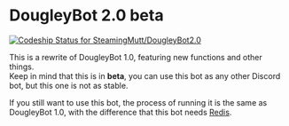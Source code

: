 # DougleyBot 2.0 beta
[ ![Codeship Status for SteamingMutt/DougleyBot2.0](https://codeship.com/projects/d0626130-8ac5-0133-4246-7246c649b408/status?branch=master)](https://codeship.com/projects/123527)

This is a rewrite of DougleyBot 1.0, featuring new functions and other things.   
Keep in mind that this is in **beta**, you can use this bot as any other Discord bot, but this one is not as stable.

If you still want to use this bot, the process of running it is the same as DougleyBot 1.0, with the difference that this bot needs [Redis](http://redis.io/).
